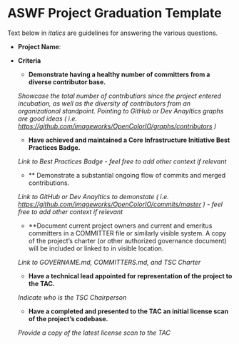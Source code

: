 # ASWF Project Graduation Template

Text below in _italics_ are guidelines for answering the various questions.

- **Project Name**:

- **Criteria**

  - **Demonstrate having a healthy number of committers from a diverse contributor base.**

  _Showcase the total number of contributiors since the project entered incubation, as well as the diversity of contributors from an organizational standpoint. Pointing to GitHub or Dev Anayltics graphs are good ideas ( i.e. https://github.com/imageworks/OpenColorIO/graphs/contributors )_

  - **Have achieved and maintained a Core Infrastructure Initiative Best Practices Badge.**

  _Link to Best Practices Badge - feel free to add other context if relevant_

  - ** Demonstrate a substantial ongoing flow of commits and merged contributions.
  
  _Link to GitHub or Dev Anayltics to demonstate ( i.e. https://github.com/imageworks/OpenColorIO/commits/master ) - feel free to add other context if relevant_

  - **Document current project owners and current and emeritus committers in a COMMITTER file or similarly visible system. A copy of the project’s charter (or other authorized governance document) will be included or linked to in visible location.
  
  _Link to GOVERNAME.md, COMMITTERS.md, and TSC Charter_

  - **Have a technical lead appointed for representation of the project to the TAC.**
  
  _Indicate who is the TSC Chairperson_

  - **Have a completed and presented to the TAC an initial license scan of the project’s codebase.**
  
  _Provide a copy of the latest license scan to the TAC_
